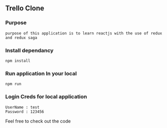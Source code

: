 ## Trello Clone

### Purpose
```
purpose of this application is to learn reactjs with the use of redux and redux saga
```
### Install dependancy
```
npm install
```

### Run application In your local 

```
npm run
```

### Login Creds for local application
```
UserName : test
Password : 123456
```
Feel free to check out the code
